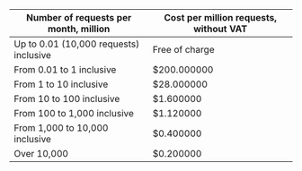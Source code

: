 | Number of requests per month, million | Cost per million requests, without VAT |
| --- | --- |
| Up to 0.01 (10,000 requests) inclusive | Free of charge |
| From 0.01 to 1 inclusive | $200.000000 |
| From 1 to 10 inclusive | $28.000000 |
| From 10 to 100 inclusive | $1.600000 |
| From 100 to 1,000 inclusive | $1.120000 |
| From 1,000 to 10,000 inclusive | $0.400000 |
| Over 10,000 | $0.200000 |